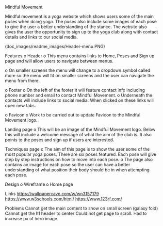 Mindful Movement

Mindful movement is a yoga website which shows users some of the main poses when doing yoga. The poses also include some images of each pose to give the user a better understanding of the stance. The website also gives the user the opportunity to sign up to the yoga club along with contact details and links to our social media.

(doc_images/readme_images/Header-menu.PNG)

Features
o	Header
o	This menu contains links to Home, Poses and Sign up page and will allow users to navigate between menus.

o	On smaller screens the menu will change to a dropdown symbol called more so the menu will fit on smaller screens and the user can navigate the menu from there.

o	Footer
o	On the left of the footer it will feature contact info including phone number and email to contact Mindful Movement.
o	Underneath the contacts will include links to social media. When clicked on these links will open new tabs.

o	Favicon
o	Work to be carried out to update Favicon to the Mindful Movement logo.

Landing page
o	This will be an image of the Mindful Movement logo. Below this will include a welcome message of what the aim of the club is. It also points to the poses and sign up if users are interested.

Techniques page
o	The aim of this page is to show the user some of the most popular yoga poses. There are six poses featured. Each pose will give step by step instructions on how to move into each pose.
o	The page also contains an image for each pose so the user can have a better understanding of what position their body should be in when attempting each pose.

Design
o	Wireframe
o	Home page

Links
<https://wallpapercave.com/w/wp3157179>
<https://www.w3schools.com/html/>
<https://www.123rf.com/>

Problems
Cannot get the main content to show on small screen (galaxy fold)
Cannot get the h1 header to center
Could not get page to scroll. Had to increase px of hero image
